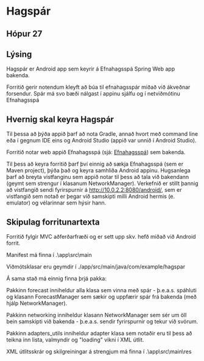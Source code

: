 # Hagspár
## Hópur 27

## Lýsing

Hagspár er Android app sem keyrir á Efnahagsspá Spring Web app bakenda. 

Forritið gerir notendum kleyft að búa til efnahagsspár miðað við ákveðnar forsendur. Spár má svo bæði nálgast í appinu sjálfu og í netviðmótinu Efnahagsspá

## Hvernig skal keyra Hagspár

Til þessa að þýða appið þarf að nota Gradle, annað hvort með command line eða í gegnum IDE eins og Android Studio (appið var unnið í Android Studio).

Forritið notar web appið Efnahagsspá (sjá: [Efnahagsspá](https://github.com/HBV501Group8/Verkefni)) sem bakenda.

Til þess að keyra forritið þarf því einnig að sækja Efnahagsspá (sem er Maven project), þýða það og keyra samhliða Android appinu. Hugsanlega þarf að breyta
vistfanginu sem appið notar til þess að tala við bakendann (geymt sem strengur í klasanum NetworkManager). Verkefnið er stillt þannig að vistfangið sendi fyrirspurnir
á http://10.0.2.2:8080/android/, sem er vistfangið sem notað er þegar við samskipti milli Android hermis (e. emulator) og vélarinnar sem hýsir hann.

## Skipulag forritunartexta

Forritið fylgir MVC aðferðarfræði og er sett upp skv. hefð miðað við Android forrit.

Manifest má finna í .\app\src\main

Viðmótsklasar eru geymdir í ./app/src/main/java/com/example/hagspar

Á sama stað má einnig finna þrjá pakka:

Pakkinn forecast inniheldur alla klasa sem vinna með spár - þ.e.a.s. spáhluti og klasann ForecastManager sem sækir og uppfærir spár frá bakenda (með hjálp NetworkManager). 

Pakkinn networking inniheldur klasann NetworkManager sem sér um öll bein samskipti við bakenda - þ.e.a.s. sendir fyrirspurnir og tekur við svörum.

Pakkinn adapters_utils inniheldur adapter klasa sem notaðir eru til þess að teikna inn lista, valmyndir og "loading" vikni í XML útlit.

XML útlitsskrár og skilgreiningar á strengjum má finna í .\app\src\main\res